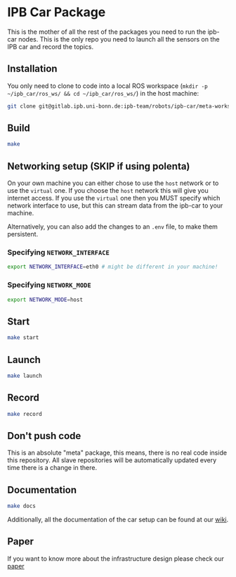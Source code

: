 # IPB Car Package

This is the mother of all the rest of the packages you need to run the ipb-car
nodes. This is the only repo you need to launch all the sensors on the IPB car
and record the topics.

## Installation

You only need to clone to code into a local ROS workspace (`mkdir -p ~/ipb_car/ros_ws/ && cd ~/ipb_car/ros_ws/`) in the host machine:

```sh
git clone git@gitlab.ipb.uni-bonn.de:ipb-team/robots/ipb-car/meta-workspace
```

## Build

```sh
make
```

## Networking setup (SKIP if using polenta)

On your own machine you can either chose to use the `host` network or to use
the `virtual` one. If you choose the `host` network this will give you internet
access. If you use the `virtual` one then you MUST specify which network
interface to use, but this can stream data from the ipb-car to your machine.

Alternatively, you can also add the changes to an `.env` file, to make them
persistent.

### Specifying `NETWORK_INTERFACE`

```sh
export NETWORK_INTERFACE=eth0 # might be different in your machine!
```

### Specifying `NETWORK_MODE`

```sh
export NETWORK_MODE=host
```

## Start

```sh
make start
```

## Launch

```sh
make launch
```

## Record

```sh
make record
```

## Don't push code

This is an absolute "meta" package, this means, there is no real code inside
this repository. All slave repositories will be automatically updated every
time there is a change in there.

## Documentation

```sh
make docs
```

Additionally, all the documentation of the car setup can be found at our
[wiki](https://gitlab.ipb.uni-bonn.de/ipb-team/robots/ipb-car/docs).

## Paper

If you want to know more about the infrastructure design please check our
[paper](https://www.ipb.uni-bonn.de/wp-content/papercite-data/pdf/vizzo2023itcsws.pdf)


